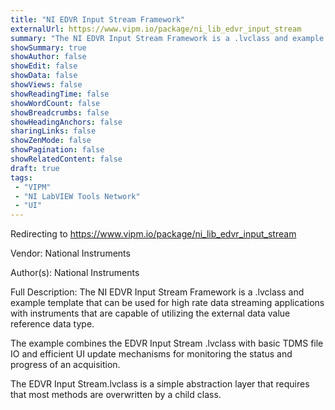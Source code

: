 ```yaml
---
title: "NI EDVR Input Stream Framework"
externalUrl: https://www.vipm.io/package/ni_lib_edvr_input_stream
summary: "The NI EDVR Input Stream Framework is a .lvclass and example template that can be used for high rate data streaming applications with instruments that are capable of utilizing the external data value reference data type."
showSummary: true
showAuthor: false
showEdit: false
showData: false
showViews: false
showReadingTime: false
showWordCount: false
showBreadcrumbs: false
showHeadingAnchors: false
sharingLinks: false
showZenMode: false
showPagination: false
showRelatedContent: false
draft: true
tags:
 - "VIPM"
 - "NI LabVIEW Tools Network"
 - "UI"
---
```


Redirecting to https://www.vipm.io/package/ni_lib_edvr_input_stream

Vendor: National Instruments

Author(s): National Instruments
 
Full Description:
The NI EDVR Input Stream Framework is a .lvclass and example template that can be used for high rate data streaming applications with instruments that are capable of utilizing the external data value reference data type.

The example combines the EDVR Input Stream .lvclass with basic TDMS file IO and efficient UI update mechanisms for monitoring the status and progress of an acquisition.

The EDVR Input Stream.lvclass is a simple abstraction layer that requires that most methods are overwritten by a child class.